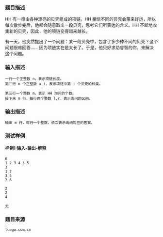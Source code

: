 ### 题目描述

HH 有一串由各种漂亮的贝壳组成的项链。HH 相信不同的贝壳会带来好运，所以每次散步完后，他都会随意取出一段贝壳，思考它们所表达的含义。HH 不断地收集新的贝壳，因此，他的项链变得越来越长。

有一天，他突然提出了一个问题：某一段贝壳中，包含了多少种不同的贝壳？这个问题很难回答…… 因为项链实在是太长了。于是，他只好求助睿智的你，来解决这个问题。


### 输入描述

```
一行一个正整数 n，表示项链长度。
第二行 n 个正整数 a_i，表示项链中第 i 个贝壳的种类。

第三行一个整数 m，表示 HH 询问的个数。
接下来 m 行，每行两个整数 l,r，表示询问的区间。
```
### 输出描述

```
输出 m 行，每行一个整数，依次表示询问对应的答案。
```

### 测试样例
#### 样例1:输入-输出-解释

```
6
1 2 3 4 3 5
3
1 2
3 5
2 6
```
```
2
2
4
```
```
无
```

### 题目来源  
`luogu.com.cn`